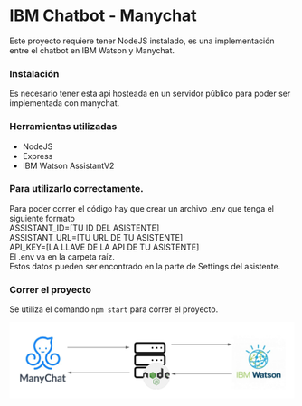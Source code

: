 # IBM Chatbot - Manychat

Este proyecto requiere tener NodeJS instalado, es una implementación entre el chatbot en IBM Watson y Manychat.


### Instalación
Es necesario tener esta api hosteada en un servidor público para poder ser implementada con manychat.


### Herramientas utilizadas
- NodeJS
- Express
- IBM Watson AssistantV2

### Para utilizarlo correctamente.
Para poder correr el código hay que crear un archivo .env que tenga el siguiente formato </br>
ASSISTANT_ID=[TU ID DEL ASISTENTE]</br>
ASSISTANT_URL=[TU URL DE TU ASISTENTE]</br>
API_KEY=[LA LLAVE DE LA API DE TU ASISTENTE]</br>
El .env va en la carpeta raíz.</br>
Estos datos pueden ser encontrado en la parte de Settings del asistente. 

### Correr el proyecto
Se utiliza el comando `npm start` para correr el proyecto.

![Implementation](img/diag.png?raw=true "Diagrama")

